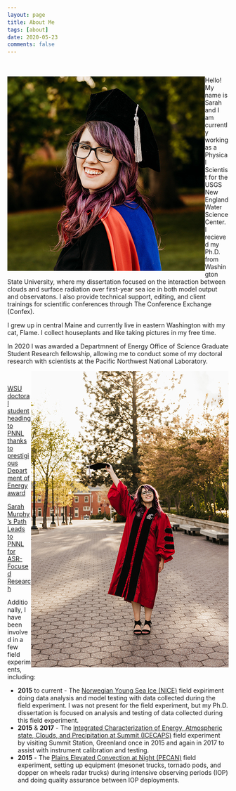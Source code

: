 ```yaml
---
layout: page
title: About Me
tags: [about]
date: 2020-05-23
comments: false
---
```

<br><br>
<img src = "Sarah2023-1699.jpeg" align = "left">
Hello! My name is Sarah and I am currently working as a Physical Scientist for the USGS New England Water Science Center. I recieved my Ph.D. from Washington State University, where my dissertation focused on the interaction between clouds and surface radiation over first-year sea ice in both model output and observatons. I also provide technical support, editing, and client trainings for scientific conferences through The Conference Exchange (Confex).

I grew up in central Maine and currently live in eastern Washington with my cat, Flame. I collect houseplants and like taking pictures in my free time.

In 2020 I was awarded a Departmnent of Energy Office of Science Graduate Student Research fellowship, allowing me to conduct some of my doctoral research with scientists at the Pacific Northwest National Laboratory.

<img src = "Sarah2023-1738.jpeg" align = "right">
<br>

[WSU doctoral student heading to PNNL thanks to prestigious Department of Energy award](https://news.wsu.edu/2020/05/12/wsu-doctoral-student-heading-pnnl-thanks-prestigious-department-energy-award/)

[Sarah Murphy’s Path Leads to PNNL for ASR-Focused Research](https://asr.science.energy.gov/news/program-news/post/12974)

Additionally, I have been involved in a few field experiments, including:
- **2015** to current - The <a href="https://www.npolar.no/en/projects/n-ice2015/">Norwegian Young Sea Ice (NICE)</a> field expiriment doing data analysis and model testing with data collected during the field experiment. I was not present for the field experiment, but my Ph.D. dissertation is focused on analysis and testing of data collected during this field experiment.
- **2015** & **2017** - The <a href="https://labs.wsu.edu/lar-sensing/icecaps-experiment/">Integrated Characterization of Energy, Atmospheric state, Clouds, and Precipitation at Summit (ICECAPS)</a> field experiment by visiting Summit Station, Greenland once in 2015 and again in 2017 to assist with instrument calibration and testing.
- **2015** - The <a href="https://www.nssl.noaa.gov/projects/pecan/#:~:text=Plains%20Elevated%20Convection%20At%20Night%20(PECAN)%20is%20a%20large%2C,1%20to%20July%2015%2C%202015.">Plains Elevated Convection at Night (PECAN)</a> field experiment, setting up equipment (mesonet trucks, tornado pods, and dopper on wheels radar trucks) during intensive observing periods (IOP) and doing quality assurance between IOP deployments.

<br><br>


